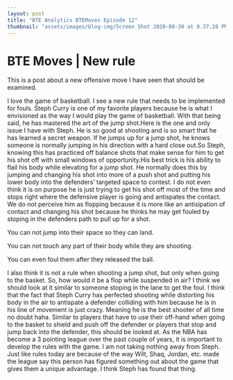```yaml
---
layout: post
title: "BTE Analytics BTEMoves Episode 12"
thumbnail: "assets/images/blog-img/Screen Shot 2020-08-30 at 9.37.28 PM.webp"
---
```


# BTE Moves | New rule

This is a post about a new offensive move I have seen that should be examined.

I love the game of basketball. I see a new rule that needs to be implemented for fouls. Steph Curry is one of my favorite players because he is what I envisioned as the way I would play the game of basketball. With that being said, he has mastered the art of the jump shot.Here is the one and only issue I have with Steph. He is so good at shooting and is so smart that he has learned a secret weapon. If he jumps up for a jump shot, he knows someone is normally jumping in his direction with a hard close out.So Steph, knowing this has practiced off balance shots that make sense for him to get his shot off with small windows of opportunity.His best trick is his ability to flail his body while elevating for a jump shot. He normally does this by jumping and changing his shot into more of a push shot and putting his lower body into the defenders’ targeted space to contest. I do not even think it is on purpose he is just trying to get his shot off most of the time and stops right where the defensive player is going and antispates the contact. We do not perceive him as flopping because it is more like an antisipation of contact and changing his shot because he thinks he may get fouled by stoping in the defenders path to pull up for a shot.

You can not jump into their space so they can land.

You can not touch any part of their body while they are shooting.

You can even foul them after they released the ball.

I also think it is not a rule when shooting a jump shot, but only when going to the basket. So, how would it be a flop while suspended in air? I think we should look at it similar to someone stoping in the lane to get the foul. I think that the fact that Steph Curry has perfected shooting while distorting his body in the air to antispate a defender colliding with him because he is in his line of movement is just crazy. Meaning he is the best shooter of all time no doubt haha. Similar to players that have to use their off-hand when going to the basket to shield and push off the defender or players that stop and jump back into the defender, this should be looked at. As the NBA has become a 3 pointing league over the past couple of years, it is important to develop the rules with the game. I am not taking nothing away from Steph. Just like rules today are because of the way Wilt, Shaq, Jordan, etc. made the league say this person has figured something out about the game that gives them a unique advantage. I think Steph has found that thing.
